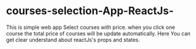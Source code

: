 # courses-selection-App-ReactJs-
This is simple web app Select courses with price. when you click one course the total price of courses will be update automatically. Here You can get clear understand about reactJs's  props and states.
